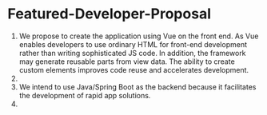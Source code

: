 # Featured-Developer-Proposal
<ol>
<li> We propose to create the application using Vue on the front end. As Vue enables developers to use ordinary HTML for front-end development rather than writing sophisticated JS code. In addition, the framework may generate reusable parts from view data. The ability to create custom elements improves code reuse and accelerates development.<li>
<li> We intend to use Java/Spring Boot as the backend because it facilitates the development of rapid app solutions.<li>
<ol>
